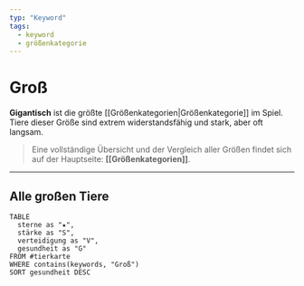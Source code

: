 ```yaml
---
typ: "Keyword"
tags:
  - keyword
  - größenkategorie
---
```


# Groß

**Gigantisch** ist die größte [[Größenkategorien|Größenkategorie]] im Spiel. Tiere dieser Größe sind extrem widerstandsfähig und stark, aber oft langsam.

> Eine vollständige Übersicht und der Vergleich aller Größen findet sich auf der Hauptseite: **[[Größenkategorien]]**.

---
## Alle großen Tiere

```dataview
TABLE
  sterne as "★",
  stärke as "S",
  verteidigung as "V",
  gesundheit as "G"
FROM #tierkarte
WHERE contains(keywords, "Groß")
SORT gesundheit DESC